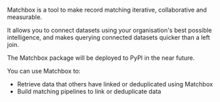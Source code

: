 Matchbox is a tool to make record matching iterative, collaborative and measurable.

It allows you to connect datasets using your organisation's best possible intelligence, and makes querying connected datasets quicker than a left join.

The Matchbox package will be deployed to PyPI in the near future.

You can use Matchbox to:

* Retrieve data that others have linked or deduplicated using Matchbox
* Build matching pipelines to link or deduplicate data